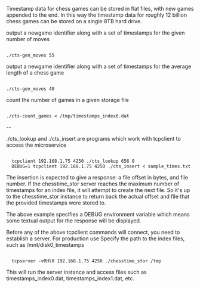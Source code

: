 
Timestamp data for chess games can be stored in flat files, with new games appended to the end.
In this way the timestamp data for roughly 12 billion chess games can be stored on a single 8TB hard drive.

<p>output a newgame identifier along with a set of timestamps for the given number of moves</p>

<code>
./cts-gen_moves 55
</code>

<p>output a newgame identifier along with a set of timestamps for the average length of a chess game</p>

<code>
./cts-gen_moves 40
</code>

<p>count the number of games in a given storage file</p>

<code>
./cts-count_games < /tmp/timestamps_index0.dat
</code>

--

./cts_lookup and ./cts_insert are programs which work with tcpclient to access the microservice

<code>
  tcpclient 192.168.1.75 4250 ./cts_lookup 656 0
  DEBUG=1 tcpclient 192.168.1.75 4250 ./cts_insert < sample_times.txt
</code>

The insertion is expected to give a response: a file offset in bytes, and file number. If the chesstime_stor server reaches the maximum number of timestamps for an index file, it will attempt to create the next file. So it's up to the chesstime_stor instance to return back the actual offset and file that the provided timestamps were stored to.

The above example specifies a DEBUG environment variable which means some textual output
for the response will be displayed.

Before any of the above tcpclient commands will connect, you need to establish a server.
For production use Specify the path to the index files, such as /mnt/disk0_timestamps

<code>
  tcpserver -vRHl0 192.168.1.75 4250 ./chesstime_stor /tmp
</code>

This will run the server instance and access files such as timestamps_index0.dat, timestamps_index1.dat, etc.



